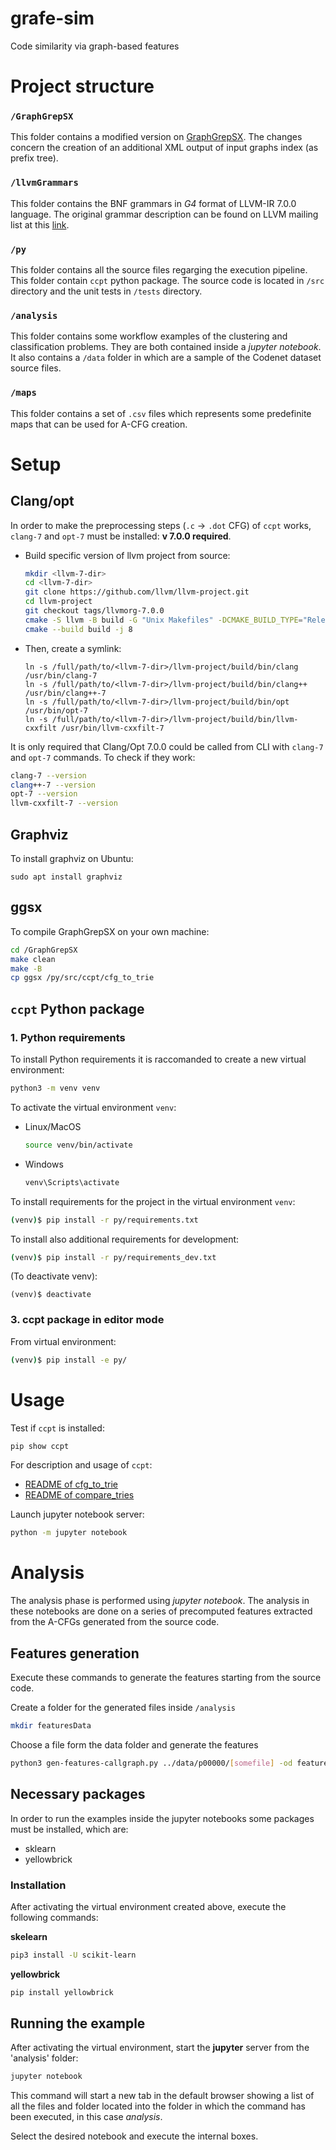 # grafe-sim
Code similarity via graph-based features



# Project structure

### ```/GraphGrepSX```

This folder contains a modified version on
[GraphGrepSX](https://github.com/InfOmics/GraphGrepSX). The changes concern
the creation of an additional XML output of input graphs index (as prefix tree).


### ```/llvmGrammars```
This folder contains the BNF grammars in *G4* format of LLVM-IR 7.0.0
language. The original grammar description can be found on LLVM mailing
list at this [link](https://lists.llvm.org/pipermail/llvm-dev/2018-June/123851.html).

### ```/py```
This folder contains all the source files regarging the execution pipeline.
This folder contain `ccpt` python package.
The source code is located in `/src` directory and the unit tests in
`/tests` directory.

### ```/analysis```
This folder contains some workflow examples of the clustering and classification
problems. They are both contained inside a *jupyter notebook*.
It also contains a `/data` folder in which are a sample of the Codenet dataset source files.

### ```/maps```

This folder contains a set of ```.csv``` files which represents
some predefinite maps that can be used for A-CFG creation.
# Setup

<!-- In order to install and use `ccpt` follow the following steps:

1. Install python requirements
2. Install OS requirements: clang/opt v7.0.0, graphviz
3. Install `ccpt` package in editor mode
4. Compile GraphGrepSX on your own machine 
....
....

-->

## Clang/opt
<!--
Also required:.
 - `clang` (1:14.0-55~exp2)
 - `opt` (3.19-2)
 - `graphviz` (2.42.2-6)
-->
In order to make the preprocessing steps (`.c` $\rightarrow$ `.dot` CFG)
of `ccpt` works, `clang-7` and `opt-7` must be installed: **v 7.0.0 required**.

- Build specific version of llvm project from source:

    ```sh
    mkdir <llvm-7-dir>
    cd <llvm-7-dir>
    git clone https://github.com/llvm/llvm-project.git
    cd llvm-project
    git checkout tags/llvmorg-7.0.0
    cmake -S llvm -B build -G "Unix Makefiles" -DCMAKE_BUILD_TYPE="Release" -DLLVM_ENABLE_PROJECTS=clang
    cmake --build build -j 8
    ```
- Then, create a symlink:
    ```
    ln -s /full/path/to/<llvm-7-dir>/llvm-project/build/bin/clang /usr/bin/clang-7
    ln -s /full/path/to/<llvm-7-dir>/llvm-project/build/bin/clang++ /usr/bin/clang++-7
    ln -s /full/path/to/<llvm-7-dir>/llvm-project/build/bin/opt /usr/bin/opt-7
    ln -s /full/path/to/<llvm-7-dir>/llvm-project/build/bin/llvm-cxxfilt /usr/bin/llvm-cxxfilt-7
    ```

<!--Follow the instruction for your OS to install Clang and Opt.-->

It is only required that Clang/Opt 7.0.0 could be called from CLI with `clang-7`
and `opt-7` commands. To check if they work:
```sh
clang-7 --version
clang++-7 --version
opt-7 --version
llvm-cxxfilt-7 --version
```

## Graphviz
To install graphviz on Ubuntu:
```
sudo apt install graphviz
```

## ggsx

To compile GraphGrepSX on your own machine:
```sh
cd /GraphGrepSX
make clean
make -B
cp ggsx /py/src/ccpt/cfg_to_trie
```
<!-- TODO: check last step with new project structure. -->

## ```ccpt``` Python package

### 1. Python requirements

To install Python requirements it is raccomanded to create a new virtual
environment:
```sh
python3 -m venv venv
```
To activate the virtual environment `venv`:
- Linux/MacOS

    ```sh
    source venv/bin/activate
    ```
- Windows

    ```sh
    venv\Scripts\activate
    ```
To install requirements for the project in the virtual environment
`venv`:
```sh
(venv)$ pip install -r py/requirements.txt
```
To install also additional requirements for development:
```sh
(venv)$ pip install -r py/requirements_dev.txt
```

(To deactivate venv):
```
(venv)$ deactivate

```
### 3. ccpt package in editor mode

From virtual environment:
```sh
(venv)$ pip install -e py/
```

<!-- README OLD -->

<!--
This folder contains the following modules:
- `aug.py`

    Starting from the RAW CFG (as a`.dot` file) produced by CLANG compilation produces a new `.dot` file containing a modified/augmented CFG created using information given by `iv.py` module.\
    (**in the future**) CFG production can be parametrized.

- `iv.py`

    This module provide a `parse(instruction)` method that takes as input a single LLVM-IR instruction and returns a set of tuples, each of them describes an information about the instruction.

    It uses antlr4 python parser, that requires `antlr4-python3-runtime`:
    ```
    pip install antlr4-python3-runtime
    ```
- `pre-processing.py`

    Starting from `.c` produces a set of `.dot` files (one for each function in the file) that contains the CFG (of each function) generated using CLANG compiler. Optionally, it can produce `.ll` file containing the LLVM-IR code and the `.pdf`s of the CFGs.\
    As default, output files will be saved in `./out-pp` directory (overwriting any old file with the same name).
-->

# Usage

Test if `ccpt` is installed:
```sh
pip show ccpt
```
<!-- To check if everything works, go into `../examples/mwe` directory and
follow the instructions. -->


For description and usage of `ccpt`:
- [README of cfg_to_trie](./py/src/ccpt/cfg_to_trie/README.md)
- [README of compare_tries](./py/src/ccpt/compare_tries/README.md)

Launch jupyter notebook server:
```sh
python -m jupyter notebook
```


# Analysis
The analysis phase is performed using *jupyter notebook*. The analysis in these notebooks
are done on a series of precomputed features extracted from the A-CFGs generated from the source code.

## Features generation
Execute these commands to generate the features starting from the source code.


Create a folder for the generated files inside `/analysis`
```sh
mkdir featuresData
```

Choose a file form the data folder and generate the features
```sh
python3 gen-features-callgraph.py ../data/p00000/[somefile] -od featuresData
```

## Necessary packages
In order to run the examples inside the jupyter notebooks some packages must be installed, which are:
- sklearn
- yellowbrick

### Installation
After activating the virtual environment created above, execute the following commands:
<br>

**skelearn**
```sh
pip3 install -U scikit-learn
```

**yellowbrick**
```sh
pip install yellowbrick
```

## Running the example
After activating the virtual environment, start the **jupyter** server from the 'analysis' folder:
```sh
jupyter notebook
``` 
This command will start a new tab in the default browser showing a list of all the files and folder located into the folder in which the command has been executed, in this case *analysis*.

Select the desired notebook and execute the internal boxes.

<!-- 
... TODO ...
## Unit testing

Make sure that python development requirements are installed.

To run the unit-tests:
```sh
(venv)$ pytest
```
### Development notes
- To generate new `requirements.txt` file:
    ```
    pipreqs . --force
    ```
    that requires `pipreqs` py package. To install it:
    ```
    pip install pipreqs
    ```
 -->

